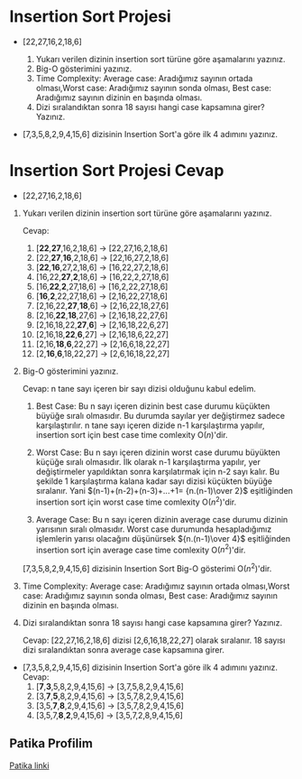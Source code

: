 # Insertion Sort Projesi

* [22,27,16,2,18,6]

    1. Yukarı verilen dizinin insertion sort türüne göre aşamalarını yazınız.
    2. Big-O gösterimini yazınız.
    3. Time Complexity: Average case: Aradığımız sayının ortada olması,Worst case: Aradığımız sayının sonda olması, Best case: Aradığımız sayının dizinin en başında olması.
    4. Dizi sıralandıktan sonra 18 sayısı hangi case kapsamına girer? Yazınız.


* [7,3,5,8,2,9,4,15,6] dizisinin Insertion Sort'a göre ilk 4 adımını yazınız.

# Insertion Sort Projesi Cevap

* [22,27,16,2,18,6]

1. Yukarı verilen dizinin insertion sort türüne göre aşamalarını yazınız.

    Cevap:  
    1. [**22**,**27**,16,2,18,6] -> [22,27,16,2,18,6]
    2. [22,**27**,**16**,2,18,6] -> [22,16,27,2,18,6]
    3. [**22**,**16**,27,2,18,6] -> [16,22,27,2,18,6] 
    4. [16,22,**27**,**2**,18,6] -> [16,22,2,27,18,6]
    5. [16,**22**,**2**,27,18,6] -> [16,2,22,27,18,6]
    6. [**16**,**2**,22,27,18,6] -> [2,16,22,27,18,6]
    7. [2,16,22,**27**,**18**,6] -> [2,16,22,18,27,6]
    8. [2,16,**22**,**18**,27,6] -> [2,16,18,22,27,6]
    9. [2,16,18,22,**27**,**6**] -> [2,16,18,22,6,27]
    10. [2,16,18,**22**,**6**,27] -> [2,16,18,6,22,27]
    11. [2,16,**18**,**6**,22,27] -> [2,16,6,18,22,27]
    12. [2,**16**,**6**,18,22,27] -> [2,6,16,18,22,27]


2. Big-O gösterimini yazınız.
 
    Cevap: n tane sayı içeren bir sayı dizisi olduğunu kabul edelim.
    1. Best Case: Bu n sayı içeren dizinin best case durumu küçükten büyüğe sıralı olmasıdır. Bu durumda sayılar yer değiştirmez sadece karşılaştırılır. n tane sayı içeren dizide n-1 karşılaştırma yapılır, insertion sort için best case time comlexity O($n$)'dir. 

    2. Worst Case: Bu n sayı içeren dizinin worst case durumu büyükten küçüğe sıralı olmasıdır. İlk olarak n-1 karşılaştırma yapılır, yer değiştirmeler yapıldıktan sonra karşılatırmak için n-2 sayı kalır. Bu şekilde 1 karşılaştırma kalana kadar sayı dizisi küçükten büyüğe sıralanır. Yani $(n-1)+(n-2)+(n-3)+...+1= {n.(n-1)\over 2}$ eşitliğinden insertion sort için worst case time comlexity O($n^2$)'dir. 

    3. Average Case: Bu n sayı içeren dizinin average case durumu dizinin yarısının sıralı olmasıdır. Worst case durumunda hesapladığımız işlemlerin yarısı olacağını düşünürsek ${n.(n-1)\over 4}$ eşitliğinden insertion sort için average case time comlexity O($n^2$)'dir. 
    
    [7,3,5,8,2,9,4,15,6] dizisinin Insertion Sort Big-O gösterimi O($n^2$)'dir.

3. Time Complexity: Average case: Aradığımız sayının ortada olması,Worst case: Aradığımız sayının sonda olması, Best case: Aradığımız sayının dizinin en başında olması.
    
    

4. Dizi sıralandıktan sonra 18 sayısı hangi case kapsamına girer? Yazınız.
    
    Cevap: [22,27,16,2,18,6] dizisi [2,6,16,18,22,27] olarak sıralanır. 18 sayısı dizi sıralandıktan sonra  average case kapsamına girer.

* [7,3,5,8,2,9,4,15,6] dizisinin Insertion Sort'a göre ilk 4 adımını yazınız.    
    Cevap: 
    1. [**7**,**3**,5,8,2,9,4,15,6] -> [3,7,5,8,2,9,4,15,6]
    2. [3,**7**,**5**,8,2,9,4,15,6] -> [3,5,7,8,2,9,4,15,6]
    3. [3,5,**7**,**8**,2,9,4,15,6] -> [3,5,7,8,2,9,4,15,6]
    4. [3,5,7,**8**,**2**,9,4,15,6] -> [3,5,7,2,8,9,4,15,6]

## Patika Profilim
[Patika linki](https://app.patika.dev/melisaesenn)    